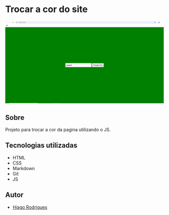 # Trocar a cor do site

![alt text](./Capturar.PNG)

## Sobre
Projeto para trocar a cor da pagina utilizando o JS.

## Tecnologias utilizadas
- HTML
- CSS 
- Markdown
- Git
- JS

## Autor
- [Hiago Rodrigues](https://www.linkedin.com/in/hiago-rodrigues-ortolan-8a3507327/)